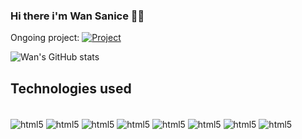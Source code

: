 ### Hi there i'm Wan Sanice 🖖🏽 
Ongoing project: [![Project](https://img.shields.io/website-up-down-green-red/http/monip.org.svg)](https://qdolado.com.br)


![Wan's GitHub stats](https://github-readme-stats.vercel.app/api?username=Nagakburos&show_icons=true&theme=tokyonight)

## Technologies used
<div style="display:inline_block"><br/>
  <img align="center" alt="html5" src="https://img.shields.io/badge/Dart-0175C2?style=for-the-badge&logo=dart&logoColor=white",/>
    <img align="center" alt="html5" src="https://img.shields.io/badge/Kotlin-0095D5?&style=for-the-badge&logo=kotlin&logoColor=white"/>
      <img align="center" alt="html5" src="https://img.shields.io/badge/React-20232A?style=for-the-badge&logo=react&logoColor=61DAFB"/>
        <img align="center" alt="html5" src="https://img.shields.io/badge/Tailwind_CSS-38B2AC?style=for-the-badge&logo=tailwind-css&logoColor=white"/>
          <img align="center" alt="html5" src="https://img.shields.io/badge/Python-3776AB?style=for-the-badge&logo=python&logoColor=white"/>
            <img align="center" alt="html5" src="https://img.shields.io/badge/Java-ED8B00?style=for-the-badge&logo=openjdk&logoColor=white"/>
              <img align="center" alt="html5" src="https://img.shields.io/badge/MongoDB-4EA94B?style=for-the-badge&logo=mongodb&logoColor=white"/>
                <img align="center" alt="html5" src="https://img.shields.io/badge/JavaScript-F7DF1E?style=for-the-badge&logo=javascript&logoColor=black"/>
</div>


